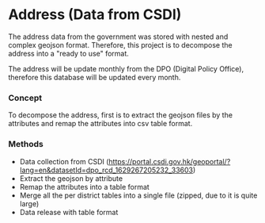 # Address (Data from CSDI)

The address data from the government was stored with nested and complex geojson format. Therefore, this project is to decompose the address into a "ready to use" format.

The address will be update monthly from the DPO (Digital Policy Office), therefore this database will be updated every month. 

### Concept

To decompose the address, first is to extract the geojson files by the attributes and remap the attributes into csv table format. 


### Methods

* Data collection from CSDI (https://portal.csdi.gov.hk/geoportal/?lang=en&datasetId=dpo_rcd_1629267205232_33603)
* Extract the geojson by attribute 
* Remap the attributes into a table format 
* Merge all the per district tables into a single file (zipped, due to it is quite large)
* Data release with table format 

